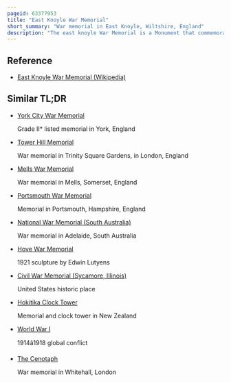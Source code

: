 ```yaml
---
pageid: 63377953
title: "East Knoyle War Memorial"
short_summary: "War memorial in East Knoyle, Wiltshire, England"
description: "The east knoyle War Memorial is a Monument that commemorates the Lives of Soldiers killed in War in east knoyle Wiltshire England. It was originally intended to commemorate the 20 Soldiers of the Parish who died during the first World War. Subsequent Inscriptions were added to recognise Twelve who were killed in the second World War, and a Soldier killed by friendly Fire in the Iraq War. In 2016 the Memorial was designated a Grade Ii listed Building."
---
```


## Reference

- [East Knoyle War Memorial (Wikipedia)](https://en.wikipedia.org/?curid=63377953)

## Similar TL;DR

- [York City War Memorial](/tldr/en/york-city-war-memorial)

  Grade II\* listed memorial in York, England

- [Tower Hill Memorial](/tldr/en/tower-hill-memorial)

  War memorial in Trinity Square Gardens, in London, England

- [Mells War Memorial](/tldr/en/mells-war-memorial)

  War memorial in Mells, Somerset, England

- [Portsmouth War Memorial](/tldr/en/portsmouth-war-memorial)

  Memorial in Portsmouth, Hampshire, England

- [National War Memorial (South Australia)](/tldr/en/national-war-memorial-south-australia)

  War memorial in Adelaide, South Australia

- [Hove War Memorial](/tldr/en/hove-war-memorial)

  1921 sculpture by Edwin Lutyens

- [Civil War Memorial (Sycamore, Illinois)](/tldr/en/civil-war-memorial-sycamore-illinois)

  United States historic place

- [Hokitika Clock Tower](/tldr/en/hokitika-clock-tower)

  Memorial and clock tower in New Zealand

- [World War I](/tldr/en/world-war-i)

  1914â1918 global conflict

- [The Cenotaph](/tldr/en/the-cenotaph)

  War memorial in Whitehall, London
